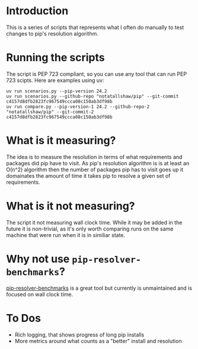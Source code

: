 # Introduction

This is a series of scripts that represents what I often do manually to
test changes to pip's resolution algorithm.

# Running the scripts

The script is PEP 723 compliant, so you can use any tool that can run
PEP 723 scipts. Here are examples using uv:

    uv run scenarios.py --pip-version 24.2
    uv run scenarios.py --github-repo "notatallshaw/pip" --git-commit c4157d8dfb2823fc967549ccca08c150ab3df98b
    uv run compare.py --pip-version-1 24.2 --github-repo-2 "notatallshaw/pip" --git-commit-2 c4157d8dfb2823fc967549ccca08c150ab3df98b

# What is it measuring?

The idea is to measure the resolution in terms of what requirements and
packages did pip have to visit. As pip's resolution algorithm is is at
least an O(n^2) algorithm then the number of packages pip has to visit
goes up it domainates the amount of time it takes pip to resolve a given
set of requirements.

# What is it not measuring?

The script it not measuring wall clock time. While it may be added in the
future it is non-trivial, as it's only worth comparing runs on the same
machine that were run when it is in similiar state.

# Why not use `pip-resolver-benchmarks`?

[pip-resolver-benchmarks](https://github.com/pradyunsg/pip-resolver-benchmarks) is
a great tool but currently is unmaintained and is focused on wall clock time.

# To Dos

 * Rich logging, that shows progress of long pip installs
 * More metrics around what counts as a "better" install and resolution
